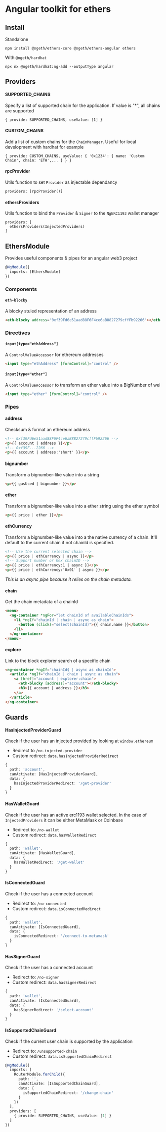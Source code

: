 # Angular toolkit for ethers

## Install

Standalone
```
npm install @ngeth/ethers-core @ngeth/ethers-angular ethers
```

With `@ngeth/hardhat`
```
npx nx @ngeth/hardhat:ng-add --outputType angular
```

## Providers

#### SUPPORTED_CHAINS
Specify a list of supported chain for the application. If value is "*", all chains are supported
```
{ provide: SUPPORTED_CHAINS, useValue: [1] }
```

#### CUSTOM_CHAINS
Add a list of custom chains for the `ChainManager`. Useful for local development with hardhat for example
```
{ provide: CUSTOM_CHAINS, useValue: { '0x1234': { name: 'Custom Chain', chain: 'ETH',... } } }
```

#### rpcProvider
Utils function to set `Provider` as injectable dependancy
```
providers: [rpcProvider()]
```

#### ethersProviders
Utils function to bind the `Provider` & `Signer` to the `NgERC1193` wallet manager
```
providers: [
  ethersProviders(InjectedProviders)
]
```

## EthersModule
Provides useful components & pipes for an angular web3 project

```typescript
@NgModule({
  imports: [EthersModule]
})
```

### Components

#### `eth-blocky`
A blocky stuled representation of an address
```html
<eth-blocky address="0xf39Fd6e51aad88F6F4ce6aB8827279cffFb92266"></eth-blocky>
```

### Directives

#### `input[type="ethAddress"]`
A `ControlValueAccessor` for ethereum addresses
```html
<input type="ethAddress" [formControl]="control" />
```

#### `input[type="ether"]`
A `ControlValueAccessor` to transform an ether value into a BigNumber of wei
```html
<input type="ether" [formControl]="control" />
```

### Pipes

#### address
Checksum & format an ethereum address
```html
<!-- 0xf39Fd6e51aad88F6F4ce6aB8827279cffFb92266 -->
<p>{{ account | address }}</p>
<!-- 0xf39F...2266 -->
<p>{{ account | address:'short' }}</p>
```

#### bignumber
Transform a bignumber-like value into a string
```html
<p>{{ gasUsed | bignumber }}</p>
```

#### ether
Transform a bignumber-like value into a ether string using the ether symbol
```html
<p>{{ price | ether }}</p>
```

#### ethCurrency
Transform a bignumber-like value into a the native currency of a chain. It'll default to the current chain if not chainId is specified.
```html
<!-- Use the current selected chain -->
<p>{{ price | ethCurrency | async }}</p>
<!-- Support number or hex chainID -->
<p>{{ price | ethCurrency:1 | async }}</p>
<p>{{ price | ethCurrency:'0x01' | async }}</p>
```
_This is an async pipe because it relies on the chain metadata._

#### chain
Get the chain metadata of a chainId
```html
<menu>
  <ng-container *ngFor="let chainId of availableChainIds">
    <li *ngIf="chainId | chain | async as chain">
      <button (click)="select(chainId)">{{ chain.name }}</button>
    <li>
  </ng-container>
</menu>
```

#### explore
Link to the block explorer search of a specific chain
```html
<ng-container *ngIf="chainId$ | async as chainId">
  <article *ngIf="chainId | chain | async as chain">
    <a [href]="account | explorer:chain">
      <eth-blocky [address]="account"></eth-blocky>
      <h3>{{ account | address }}</h3>
    </a>
  </article>
</ng-container>
```

## Guards

#### HasInjectedProviderGuard
Check if the user has an injected provided by looking at `window.ethereum`
- Redirect to `/no-injected-provider`
- Custom redirect: `data.hasInjectedProviderRedirect`
```typescript
{
  path: 'account',
  canActivate: [HasInjectedProviderGuard],
  data: {
    hasInjectedProviderRedirect: '/get-provider'
  }
}
```

#### HasWalletGuard
Check if the user has an active erc1193 wallet selected. In the case of `InjectedProviders` it can be either MetaMask or Coinbase
- Redirect to: `/no-wallet`
- Custom redirect: `data.hasWalletRedirect`
```typescript
{
  path: 'wallet',
  canActivate: [HasWalletGuard],
  data: {
    hasWalletRedirect: '/get-wallet'
  }
}
```

#### IsConnectedGuard
Check if the user has a connected account
- Redirect to: `/no-connected`
- Custom redirect: `data.isConnectedRedirect`
```typescript
{
  path: 'wallet',
  canActivate: [IsConnectedGuard],
  data: {
    isConnectedRedirect: '/connect-to-metamask'
  }
}
```

#### HasSignerGuard
Check if the user has a connected account
- Redirect to: `/no-signer`
- Custom redirect: `data.hasSignerRedirect`
```typescript
{
  path: 'wallet',
  canActivate: [IsConnectedGuard],
  data: {
    hasSignerRedirect: '/select-account'
  }
}
```


#### IsSupportedChainGuard
Check if the current user chain is supported by the application
- Redirect to: `/unsupported-chain`
- Custom redirect: `data.isSupportedChainRedirect`
```typescript
@NgModule({
  imports: [
    RouterModule.forChild({
      path: '',
      canActivate: [IsSupportedChainGuard],
      data: {
        isSupportedChainRedirect: '/change-chain'
      }
    })
  ],
  providers: [
    { provide: SUPPORTED_CHAINS, useValue: [1] }
  ]
})
```

